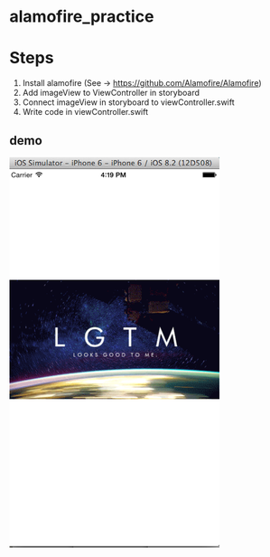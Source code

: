# alamofire_practice

# Steps
1. Install alamofire (See ->  https://github.com/Alamofire/Alamofire)
2. Add imageView to ViewController in storyboard 
3. Connect imageView in storyboard to viewController.swift
4. Write code in viewController.swift

## demo
![demo_image](https://github.com/nixnoughtnothing/alamofire_practice/blob/master/alamofire.png)
